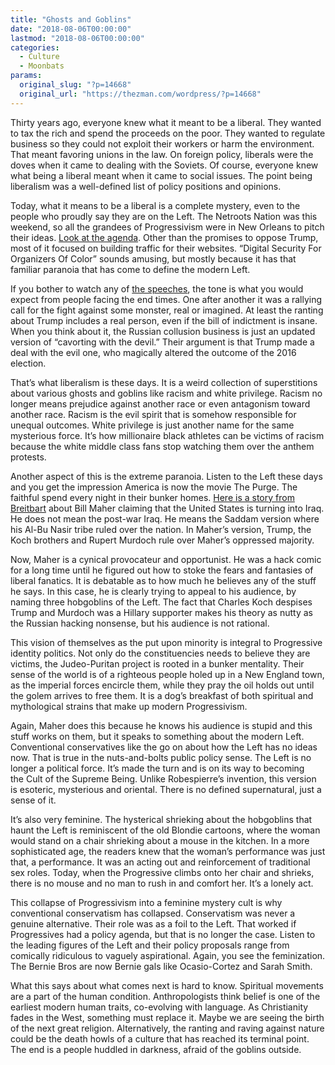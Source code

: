 ```yaml
---
title: "Ghosts and Goblins"
date: "2018-08-06T00:00:00"
lastmod: "2018-08-06T00:00:00"
categories:
  - Culture
  - Moonbats
params:
  original_slug: "?p=14668"
  original_url: "https://thezman.com/wordpress/?p=14668"
---
```


Thirty years ago, everyone knew what it meant to be a liberal. They
wanted to tax the rich and spend the proceeds on the poor. They wanted
to regulate business so they could not exploit their workers or harm the
environment. That meant favoring unions in the law. On foreign policy,
liberals were the doves when it came to dealing with the Soviets. Of
course, everyone knew what being a liberal meant when it came to social
issues. The point being liberalism was a well-defined list of policy
positions and opinions.

Today, what it means to be a liberal is a complete mystery, even to the
people who proudly say they are on the Left. The Netroots Nation was
this weekend, so all the grandees of Progressivism were in New Orleans
to pitch their ideas. [Look at the
agenda](https://www.netrootsnation.org/agenda/). Other than the promises
to oppose Trump, most of it focused on building traffic for their
websites. “Digital Security For Organizers Of Color” sounds amusing, but
mostly because it has that familiar paranoia that has come to define the
modern Left.

If you bother to watch any of [the
speeches](https://www.facebook.com/pg/NetrootsNation/videos/?ref=page_internal),
the tone is what you would expect from people facing the end times. One
after another it was a rallying call for the fight against some monster,
real or imagined. At least the ranting about Trump includes a real
person, even if the bill of indictment is insane. When you think about
it, the Russian collusion business is just an updated version of
“cavorting with the devil.” Their argument is that Trump made a deal
with the evil one, who magically altered the outcome of the 2016
election.

That’s what liberalism is these days. It is a weird collection of
superstitions about various ghosts and goblins like racism and white
privilege. Racism no longer means prejudice against another race or even
antagonism toward another race. Racism is the evil spirit that is
somehow responsible for unequal outcomes. White privilege is just
another name for the same mysterious force. It’s how millionaire black
athletes can be victims of racism because the white middle class fans
stop watching them over the anthem protests.

Another aspect of this is the extreme paranoia. Listen to the Left these
days and you get the impression America is now the movie The Purge. The
faithful spend every night in their bunker homes. [Here is a story from
Breitbart](https://www.breitbart.com/video/2018/08/03/maher-were-turning-into-iraq-where-the-minority-has-all-the-power-thanks-to-axis-of-evil-of-trump-murdoch-koch/)
about Bill Maher claiming that the United States is turning into Iraq.
He does not mean the post-war Iraq. He means the Saddam version where
his Al-Bu Nasir tribe ruled over the nation. In Maher’s version, Trump,
the Koch brothers and Rupert Murdoch rule over Maher’s oppressed
majority.

Now, Maher is a cynical provocateur and opportunist. He was a hack comic
for a long time until he figured out how to stoke the fears and
fantasies of liberal fanatics. It is debatable as to how much he
believes any of the stuff he says. In this case, he is clearly trying to
appeal to his audience, by naming three hobgoblins of the Left. The fact
that Charles Koch despises Trump and Murdoch was a Hillary supporter
makes his theory as nutty as the Russian hacking nonsense, but his
audience is not rational.

This vision of themselves as the put upon minority is integral to
Progressive identity politics. Not only do the constituencies needs to
believe they are victims, the Judeo-Puritan project is rooted in a
bunker mentality. Their sense of the world is of a righteous people
holed up in a New England town, as the imperial forces encircle them,
while they pray the oil holds out until the golem arrives to free them.
It is a dog’s breakfast of both spiritual and mythological strains that
make up modern Progressivism.

Again, Maher does this because he knows his audience is stupid and this
stuff works on them, but it speaks to something about the modern Left.
Conventional conservatives like the go on about how the Left has no
ideas now. That is true in the nuts-and-bolts public policy sense. The
Left is no longer a political force. It’s made the turn and is on its
way to becoming the Cult of the Supreme Being. Unlike Robespierre’s
invention, this version is esoteric, mysterious and oriental. There is
no defined supernatural, just a sense of it.

It’s also very feminine. The hysterical shrieking about the hobgoblins
that haunt the Left is reminiscent of the old Blondie cartoons, where
the woman would stand on a chair shrieking about a mouse in the kitchen.
In a more sophisticated age, the readers knew that the woman’s
performance was just that, a performance. It was an acting out and
reinforcement of traditional sex roles. Today, when the Progressive
climbs onto her chair and shrieks, there is no mouse and no man to rush
in and comfort her. It’s a lonely act.

This collapse of Progressivism into a feminine mystery cult is why
conventional conservatism has collapsed. Conservatism was never a
genuine alternative. Their role was as a foil to the Left. That worked
if Progressives had a policy agenda, but that is no longer the case.
Listen to the leading figures of the Left and their policy proposals
range from comically ridiculous to vaguely aspirational. Again, you see
the feminization. The Bernie Bros are now Bernie gals like Ocasio-Cortez
and Sarah Smith.

What this says about what comes next is hard to know. Spiritual
movements are a part of the human condition. Anthropologists think
belief is one of the earliest modern human traits, co-evolving with
language. As Christianity fades in the West, something must replace it.
Maybe we are seeing the birth of the next great religion. Alternatively,
the ranting and raving against nature could be the death howls of a
culture that has reached its terminal point. The end is a people huddled
in darkness, afraid of the goblins outside.
